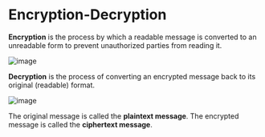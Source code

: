 # Encryption-Decryption

**Encryption** is the process by which a readable message is converted to an unreadable form to prevent unauthorized parties from reading it. 

![image](https://user-images.githubusercontent.com/63516927/184147033-cf90c680-1cee-4197-98db-71c3df48b2c4.png)


**Decryption** is the process of converting an encrypted message back to its original (readable) format. 

![image](https://user-images.githubusercontent.com/63516927/184147101-435cfe6f-06e9-4d66-be98-cc91d8f5b4c1.png)


The original message is called the **plaintext message**. The encrypted message is called the **ciphertext message**.
